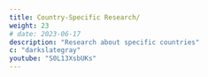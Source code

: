 ```yaml
---
title: Country-Specific Research/
weight: 23
# date: 2023-06-17
description: "Research about specific countries"
c: "darkslategray"
youtube: "S0L13XsbUKs"
---
```


